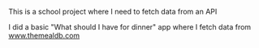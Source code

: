 This is a school project where I need to fetch data from an API

I did a basic "What should I have for dinner" app where I fetch data from 
www.themealdb.com